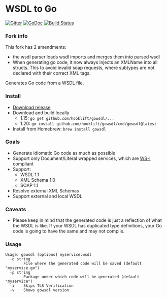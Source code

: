 # WSDL to Go

[![Gitter](https://badges.gitter.im/Join%20Chat.svg)](https://gitter.im/hooklift/gowsdl?utm_source=badge&utm_medium=badge&utm_campaign=pr-badge&utm_content=badge)
[![GoDoc](https://godoc.org/github.com/hooklift/gowsdl?status.svg)](https://godoc.org/github.com/hooklift/gowsdl)
[![Build Status](https://travis-ci.org/hooklift/gowsdl.svg?branch=master)](https://travis-ci.org/hooklift/gowsdl)

### Fork info

This fork has 2 amendments:

- the wsdl parser loads wsdl imports and merges them into parsed wsdl
- When generating go code, it now always injects an XMLName into all structs. This to avoid
  invalid soap requests, where subtypes are not declared with their correct XML tags.

Generates Go code from a WSDL file.

### Install

- [Download release](https://github.com/hooklift/gowsdl/releases)
- Download and build locally
  - 1.15: `go get github.com/hooklift/gowsdl/...`
  - 1.20: `go install github.com/hooklift/gowsdl/cmd/gowsdl@latest`
- Install from Homebrew: `brew install gowsdl`

### Goals

- Generate idiomatic Go code as much as possible
- Support only Document/Literal wrapped services, which are [WS-I](http://ws-i.org/) compliant
- Support:
  - WSDL 1.1
  - XML Schema 1.0
  - SOAP 1.1
- Resolve external XML Schemas
- Support external and local WSDL

### Caveats

- Please keep in mind that the generated code is just a reflection of what the WSDL is like. If your WSDL has duplicated type definitions, your Go code is going to have the same and may not compile.

### Usage

```
Usage: gowsdl [options] myservice.wsdl
  -o string
        File where the generated code will be saved (default "myservice.go")
  -p string
        Package under which code will be generated (default "myservice")
  -i    Skips TLS Verification
  -v    Shows gowsdl version
```
